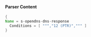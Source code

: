 #### Parser Content
```Java
{
Name = s-opendns-dns-response
  Conditions = [ ""","12 (PTR)",""" ]
}
```
